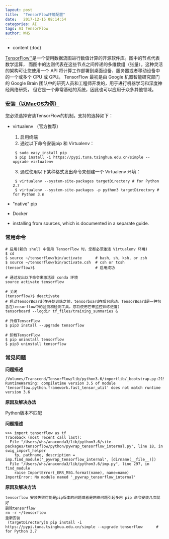 ```yaml
---
layout: post
title:  "TensorFlow环境配置"
date:   2017-12-15 08:14:54
categories: AI
tags: AI TensorFlow
author: WHS
---
```


* content
{:toc}

[TensorFlow™](https://tensorflow.google.cn/)是一个使用数据流图进行数值计算的开源软件库。图中的节点代表数学运算， 而图中的边则代表在这些节点之间传递的多维数组（张量）。这种灵活的架构可让您使用一个 API 将计算工作部署到桌面设备、服务器或者移动设备中的一个或多个 CPU 或 GPU。 TensorFlow 最初是由 Google 机器智能研究部门的 Google Brain 团队中的研究人员和工程师开发的，用于进行机器学习和深度神经网络研究， 但它是一个非常基础的系统，因此也可以应用于众多其他领域。








### [安装（以MacOS为例）](https://tensorflow.google.cn/install/install_mac#ValidateYourInstallation)

您必须选择安装TensorFlow的机制。支持的选择如下：
* virtualenv （官方推荐）

  1. 启用终端
  2. 通过以下命令安装pip 和 Virtualenv：

  ```
   $ sudo easy_install pip
   $ pip install -i https://pypi.tuna.tsinghua.edu.cn/simple --upgrade virtualenv 

  ```

  3. 通过使用以下某种格式发出命令来创建一个 Virtualenv 环境：
  
  ```
   $ virtualenv --system-site-packages targetDirectory # for Python 2.7
   $ virtualenv --system-site-packages -p python3 targetDirectory # for Python 3.n
  ```

* "native" pip
* Docker
* installing from sources, which is documented in a separate guide.



### 常用命令

```
# 启用(新的 shell 中使用 TensorFlow 时，您都必须激活 Virtualenv 环境)
$ cd 
$ source ~/tensorflow/bin/activate      # bash, sh, ksh, or zsh
$ source ~/tensorflow/bin/activate.csh  # csh or tcsh 
(tensorflow)$                           # 启用成功

# 通过发出以下命令来激活该 conda 环境
source activate tensorflow

# 关闭
(tensorflow)$ deactivate 
# 启动TensorBoard(在开始训练之前，tensorboard在后台启动。TensorBoard是一种包含在tensorflow中的监测和检测工具。您将使用它来监控训练进度)
tensorboard --logdir tf_files/training_summaries &

# 升级TensorFlow
$ pip3 install --upgrade tensorflow 

# 卸载TensorFlow
$ pip uninstall tensorflow
$ pip3 uninstall tensorflow 
```

### 常见问题

**问题描述**

```
/Volumes/Transcend/TensorFlow/lib/python3.6/importlib/_bootstrap.py:219: RuntimeWarning: compiletime version 3.5 of module 'tensorflow.python.framework.fast_tensor_util' does not match runtime version 3.6
```

**原因及解决办法**

Python版本不匹配

**问题描述**
```
>>> import tensorflow as tf
Traceback (most recent call last):
  File "/Users/whs/anaconda3/lib/python3.6/site-packages/tensorflow/python/pywrap_tensorflow_internal.py", line 18, in swig_import_helper
    fp, pathname, description = imp.find_module('_pywrap_tensorflow_internal', [dirname(__file__)])
  File "/Users/whs/anaconda3/lib/python3.6/imp.py", line 297, in find_module
    raise ImportError(_ERR_MSG.format(name), name=name)
ImportError: No module named '_pywrap_tensorflow_internal'
```
**原因及解决方法**
```
tensorflow 安装失败可能是pip版本的问题或者是网络问题引起多用 pip 命令安装几次就好
删除tensorflow 
rm -r ~/tensorflow
重新安装
 (targetDirectory)$ pip install -i https://pypi.tuna.tsinghua.edu.cn/simple --upgrade tensorflow      # for Python 2.7

```





